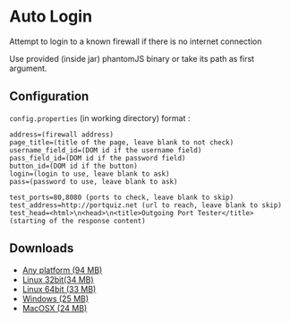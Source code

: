 # Auto Login
Attempt to login to a known firewall if there is no internet connection

Use provided (inside jar) phantomJS binary or take its path as first argument.

## Configuration

`config.properties` (in working directory) format :
```
address=(firewall address)
page_title=(title of the page, leave blank to not check)
username_field_id=(DOM id if the username field)
pass_field_id=(DOM id if the password field)
button_id=(DOM id if the button)
login=(login to use, leave blank to ask)
pass=(password to use, leave blank to ask)

test_ports=80,8080 (ports to check, leave blank to skip)
test_address=http://portquiz.net (url to reach, leave blank to skip)
test_head=<html>\n<head>\n<title>Outgoing Port Tester</title> (starting of the response content)
```

## Downloads
* [Any platform (94 MB)](https://raw.githubusercontent.com/Klemek/AutoLogin/master/download/autologin-1.0.jar)
* [Linux 32bit(34 MB)](https://raw.githubusercontent.com/Klemek/AutoLogin/master/download/autologin-1.0-linux32.jar)
* [Linux 64bit (33 MB)](https://raw.githubusercontent.com/Klemek/AutoLogin/master/download/autologin-1.0-linux64.jar)
* [Windows (25 MB)](https://raw.githubusercontent.com/Klemek/AutoLogin/master/download/autologin-1.0-windows.jar)
* [MacOSX (24 MB)](https://raw.githubusercontent.com/Klemek/AutoLogin/master/download/autologin-1.0-macosx.jar)
